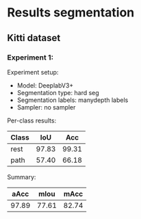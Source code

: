 # Results segmentation
## Kitti dataset
### Experiment 1:
Experiment setup:
* Model: DeeplabV3+ 
* Segmentation type: hard seg 
* Segmentation labels: manydepth labels 
* Sampler: no sampler

Per-class results:

| Class | IoU   | Acc   |
|-------|-------|-------|
| rest  | 97.83 | 99.31 |
| path  | 57.40 | 66.18 |

Summary:

| aAcc  | mIou  | mAcc  |
|-------|-------|-------|
| 97.89 | 77.61 | 82.74 |


